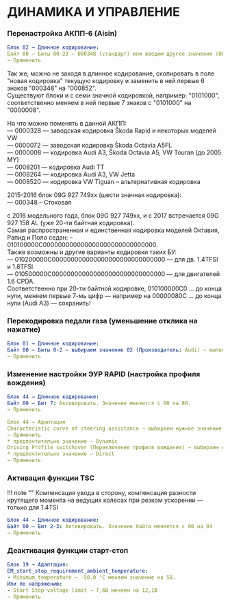 # ДИНАМИКА И УПРАВЛЕНИЕ

### Перенастройка АКПП-6 (Aisin)
``` yaml
Блок 02 → Длинное кодирование: 
Байт 00 – Биты 00-23 – 000348 (стандарт) или вводим другое значение (000852)
→ Применить
```

Так же, можно не заходя в длинное кодирование, скопировать в поле "новая кодировка" текущую кодировку и заменить в ней первые 6 знаков "000348" на "000852".  
Существуют блоки и с семи значной кодировкой, например: "0101000", соответственно меняем в ней первые 7 знаков с "0101000" на "0000008".  

На что можно поменять в данной АКПП:  
— 0000328 — заводская кодировка Škoda Rapid и некоторых моделей VW  
— 0000072 — заводская кодировка Škoda Octavia A5FL  
— 0000008 — кодировка Audi A3, Škoda Octavia A5, VW Touran (до 2005 MY)  
— 0008201 — кодировка Audi TT  
— 0008264 — кодировка Audi A3, VW Jetta  
— 0008520 — кодировка VW Tiguan – альтернативная кодировка  

2015-2016 блок 09G 927 749хх (шести значная кодировка):  
— 000348 – Стоковая  

с 2016 модельного года, блок 09G 927 749xx, и с 2017 встречается 09G 927 158 AL (уже 20-ти байтная кодировка).   
Самая распространенная и единственная кодировка моделей Октавия, Рапид и Поло седан: – 010100000C000000000000000000000000000000.  
Также возможны и другие варианты кодировки таких БУ:  
— 010200000C000000000000000000000000000000 — для дв. 1.4TFSI и 1.8TFSI  
— 010500000C000000000000000000000000000000 — для двигателей 1.6 CPDA.  
Соответственно при 20-ти байтной кодировке, 010100000C0 … до конца нули, меняем первые 7-мь цифр — например на 00000080C … до конца нули (Audi A3) — сохранить!

### Перекодировка педали газа (уменьшение отклика на нажатие)
``` yaml
Блок 01 → Длинное кодирование:  
Байт 00 – Биты 0-2 – выбираем значение 02 (Производитель: Audi) – выполнить. * для авто с круиз-контролем не рекомендуется — будут глюки круиза
→ Применить
```

### Изменение настройки ЭУР RAPID (настройка профиля вождения)
``` yaml
Блок 44 → Длинное кодирование:  
Байт 00 – Бит 7: Активировать. Значение меняется с 00 на 80.
→ Применить
```

``` yaml title="логин-пароль: 17580"
Блок 44 → Адаптация
Characteristic curve of steering assistance → выбираем нужное значение (Driving profile selection button, Comfort, Automatic, Dynamic, Default)
→ Применить
* предпочтительно значение – Dynamic
Driving Profile switchover (Переключение профиля вождения) → выбираем нужное значение (Incremental controlled over time (возрастающий с течением времени), direct…(непосредственно…)) → сохранить.
* предпочтительно значение – Direct
→ Применить
```

### Активация функции TSC 

!!! note ""
    Компенсация увода в сторону, компенсация разности крутящего момента на ведущих колесах при резком ускорении — только для 1.4TSI

``` yaml title="логин-пароль: 17580"
Блок 44 → Длинное кодирование:  
Байт 00 – Бит 2-3: Активировать. Значение байта меняется с 00 на 04
→ Применить
```

### Деактивация функции старт-стоп
``` yaml title="логин-пароль: 20103"
Блок 19 → Адаптация:
EM_start_stop_requirement_ambient_temperature:
- Minimum_temperature → -50.0 °C меняем значение на 50.
Или по напряжению:
- Start Stop voltage limit → 7,6В меняем на 12,1В
→ Применить
```